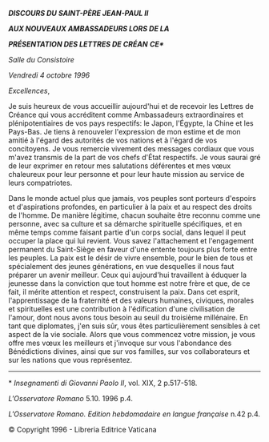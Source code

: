 ***DISCOURS DU SAINT-PÈRE JEAN-PAUL II***

***AUX NOUVEAUX AMBASSADEURS LORS DE LA***

***PRÉSENTATION DES LETTRES DE CRÉAN*** ***CE\****

*Salle du Consistoire*

*Vendredi 4 octobre 1996*

*Excellences*,

Je suis heureux de vous accueillir aujourd'hui et de recevoir les Lettres de Créance qui vous accréditent comme Ambassadeurs extraordinaires et plénipotentiaires de vos pays respectifs: le Japon, l'Égypte, la Chine et les Pays-Bas. Je tiens à renouveler l'expression de mon estime et de mon amitié à l'égard des autorités de vos nations et à l'égard de vos concitoyens. Je vous remercie vivement des messages cordiaux que vous m'avez transmis de la part de vos chefs d'État respectifs. Je vous saurai gré de leur exprimer en retour mes salutations déférentes et mes vœux chaleureux pour leur personne et pour leur haute mission au service de leurs compatriotes.

Dans le monde actuel plus que jamais, vos peuples sont porteurs d'espoirs et d'aspirations profondes, en particulier à la paix et au respect des droits de l'homme. De manière légitime, chacun souhaite être reconnu comme une personne, avec sa culture et sa démarche spirituelle spécifiques, et en même temps comme faisant partie d'un corps social, dans lequel il peut occuper la place qui lui revient. Vous savez l'attachement et l'engagement permanent du Saint-Siège en faveur d'une entente toujours plus forte entre les peuples. La paix est le désir de vivre ensemble, pour le bien de tous et spécialement des jeunes générations, en vue desquelles il nous faut préparer un avenir meilleur. Ceux qui aujourd'hui travaillent à éduquer la jeunesse dans la conviction que tout homme est notre frère et que, de ce fait, il mérite attention et respect, construisent la paix. Dans cet esprit, l'apprentissage de la fraternité et des valeurs humaines, civiques, morales et spirituelles est une contribution à l'édification d'une civilisation de l'amour, dont nous avons tous besoin au seuil du troisième millénaire. En tant que diplomates, j'en suis sûr, vous êtes particulièrement sensibles à cet aspect de la vie sociale. Alors que vous commencez votre mission, je vous offre mes vœux les meilleurs et j'invoque sur vous l'abondance des Bénédictions divines, ainsi que sur vos familles, sur vos collaborateurs et sur les nations que vous représentez.

* * *

\* *Insegnamenti di Giovanni Paolo II*, vol. XIX, 2 p.517-518.

*L'Osservatore Romano* 5.10. 1996 p.4.

*L'Osservatore Romano. Edition hebdomadaire en langue française* n.42 p.4.

© Copyright 1996 - Libreria Editrice Vaticana